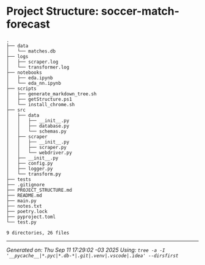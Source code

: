 # Project Structure: soccer-match-forecast

```
.
├── data
│   └── matches.db
├── logs
│   ├── scraper.log
│   └── transformer.log
├── notebooks
│   ├── eda.ipynb
│   └── eda_nn.ipynb
├── scripts
│   ├── generate_markdown_tree.sh
│   ├── getStructure.ps1
│   └── install_chrome.sh
├── src
│   ├── data
│   │   ├── __init__.py
│   │   ├── database.py
│   │   └── schemas.py
│   ├── scraper
│   │   ├── __init__.py
│   │   ├── scraper.py
│   │   └── webdriver.py
│   ├── __init__.py
│   ├── config.py
│   ├── logger.py
│   └── transform.py
├── tests
├── .gitignore
├── PROJECT_STRUCTURE.md
├── README.md
├── main.py
├── notes.txt
├── poetry.lock
├── pyproject.toml
└── test.py

9 directories, 26 files
```

***
*Generated on: Thu Sep 11 17:29:02 -03 2025*
*Using: `tree -a -I '__pycache__|*.pyc|*.db-*|.git|.venv|.vscode|.idea' --dirsfirst`*
